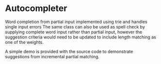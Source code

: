 # Autocompleter
Word completion from partial input implemented using trie and handles single input errors
The same class can also be used as spell check by supplying complete word input rather than partial input, however the suggestion criteria would need to be updated to include length matching as one of the weights.

A simple demo is provided with the source code to demonstrate suggestions from incremental partial matching.

